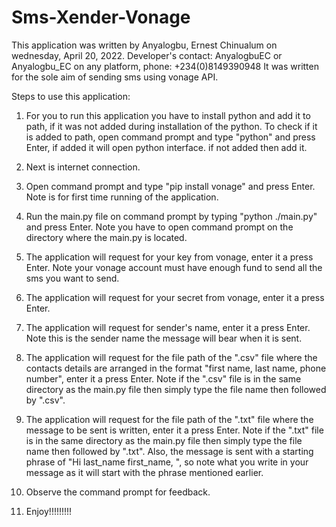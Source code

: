 # Sms-Xender-Vonage
This application was written by Anyalogbu, Ernest Chinualum on wednesday, April 20, 2022.
Developer's contact: AnyalogbuEC or Anyalogbu_EC on any platform, phone: +234(0)8149390948
It was written for the sole aim of sending sms using vonage API.

Steps to use this application:

1. For you to run this application you have to install python and add it to path, if it was not added during installation of the python.
To check if it is added to path, open command prompt and type "python" and press Enter, if added it will open python interface.
if not added then add it.

2. Next is internet connection.

3. Open command prompt and type "pip install vonage" and press Enter. Note is for first time running of the application.

4. Run the main.py file on command prompt by typing "python ./main.py" and press Enter.
Note you have to open command prompt on the directory where the main.py is located.

5. The application will request for your key from vonage, enter it a press Enter.
Note your vonage account must have enough fund to send all the sms you want to send.

6. The application will request for your secret from vonage, enter it a press Enter.

7. The application will request for sender's name, enter it a press Enter.
Note this is the sender name the message will bear when it is sent.

8. The application will request for the file path of the ".csv" file where the contacts details are arranged in the format "first name, last name, phone number",
enter it a press Enter. Note if the ".csv" file is in the same directory as the main.py file then simply type the file name then followed by ".csv".

9. The application will request for the file path of the ".txt" file where the message to be sent is written, enter it a press Enter.
Note if the ".txt" file is in the same directory as the main.py file then simply type the file name then followed by ".txt".
Also, the message is sent with a starting phrase of  "Hi last_name first_name, ", so note what you write in your message as it will start with the phrase mentioned earlier.

10. Observe the command prompt for feedback.

11. Enjoy!!!!!!!!!
